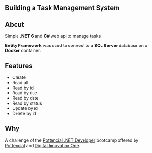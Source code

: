 ## Building a Task Management System
## About
Simple **.NET 6** and **C#** web api to manage tasks.

**Entity Framework** was used to connect to a **SQL Server** database on a **Docker** container.

## Features
- Create
- Read all
- Read by id
- Read by title
- Read by date
- Read by status
- Update by id
- Delete by id

## Why
A challenge of the [Pottencial .NET Developer] bootcamp offered by [Pottencial] and [Digital Innovation One].

[Pottencial .NET Developer]: https://www.dio.me/bootcamp/pottencial-net-developer
[Pottencial]: https://pottencial.com.br/
[Digital Innovation One]: https://www.dio.me/